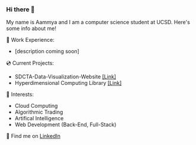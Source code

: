 ### Hi there 👋

My name is Aammya and I am a computer science student at UCSD. Here's some info about me! 

🐳 Work Experience:
- [description coming soon] <br/>

💿 Current Projects:
- SDCTA-Data-Visualization-Website <a href="https://github.com/TritonSE/SDCTA-Data-Visualization-Website" target="_blank">[Link]</a>
- Hyperdimensional Computing Library <a href="https://github.com/doraemon127/hdc-lib_ersp_22-23" target="_blank">[Link]</a> <br/>

🌱 Interests:
- Cloud Computing
- Algorithmic Trading
- Artifical Intelligence 
- Web Development (Back-End, Full-Stack)<br/>


💬 Find me on <a href="https://www.linkedin.com/in/aammya-sapra-988544203" target="_blank">LinkedIn</a>
<!-- 💬 Find me on my website [coming soon] or on [LinkedIn](https://www.linkedin.com/in/aammya-sapra-988544203)! -->



<!--
**doraemon127/doraemon127** is a ✨ _special_ ✨ repository because its `README.md` (this file) appears on your GitHub profile.

Here are some ideas to get you started:

- 🔭 I’m currently working on ...
- 🌱 I’m currently learning ...
- 👯 I’m looking to collaborate on ...
- 🤔 I’m looking for help with ...
- 💬 Ask me about ...
- 📫 How to reach me: ...
- 😄 Pronouns: ...
- ⚡ Fun fact: ...
-->

